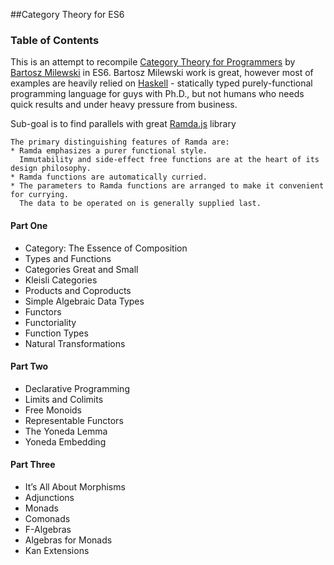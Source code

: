 ##Category Theory for ES6

### Table of Contents
This is an attempt to recompile [Category Theory for Programmers]() by [Bartosz Milewski](https://twitter.com/BartoszMilewski) in ES6.
Bartosz Milewski work is great, however most of examples are heavily relied on [Haskell](https://www.haskell.org/) - statically typed purely-functional programming language for guys with Ph.D., but not humans who needs quick results and under heavy pressure from business. 

Sub-goal is to find parallels with great [Ramda.js](http://ramdajs.com/) library
```
The primary distinguishing features of Ramda are:
* Ramda emphasizes a purer functional style. 
  Immutability and side-effect free functions are at the heart of its design philosophy. 
* Ramda functions are automatically curried. 
* The parameters to Ramda functions are arranged to make it convenient for currying. 
  The data to be operated on is generally supplied last.
```

#### Part One
* Category: The Essence of Composition
* Types and Functions
* Categories Great and Small
* Kleisli Categories
* Products and Coproducts
* Simple Algebraic Data Types
* Functors
* Functoriality
* Function Types
* Natural Transformations

#### Part Two
* Declarative Programming
* Limits and Colimits
* Free Monoids
* Representable Functors
* The Yoneda Lemma
* Yoneda Embedding

#### Part Three
* It’s All About Morphisms
* Adjunctions
* Monads
* Comonads
* F-Algebras
* Algebras for Monads
* Kan Extensions

